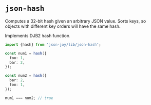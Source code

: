 # `json-hash`

Computes a 32-bit hash given an arbitrary JSON value. Sorts keys, so objects
with different key orders will have the same hash.

Implements DJB2 hash function.

```ts
import {hash} from 'json-joy/lib/json-hash';

const num1 = hash({
  foo: 1,
  bar: 2,
});

const num2 = hash({
  bar: 2,
  foo: 1,
});

num1 === num2; // true
```
